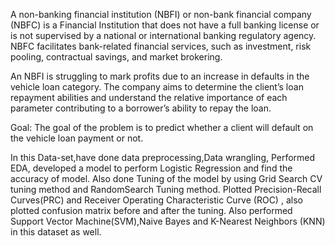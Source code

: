 A non-banking financial institution (NBFI) or non-bank financial company (NBFC) is a Financial Institution that does not have a full banking license or is not supervised by a national or international banking regulatory agency. NBFC facilitates bank-related financial services, such as investment, risk pooling, contractual savings, and market brokering.

An NBFI is struggling to mark profits due to an increase in defaults in the vehicle loan category. The company aims to determine the client’s loan repayment abilities and understand the relative importance of each parameter contributing to a borrower’s ability to repay the loan.

Goal:
The goal of the problem is to predict whether a client will default on the vehicle loan payment or not.

In this Data-set,have done data preprocessing,Data wrangling, Performed EDA, developed a model to perform Logistic Regression and find the accuracy of model. Also done Tuning of the model by using Grid Search CV tuning method and RandomSearch Tuning method. 
Plotted Precision-Recall Curves(PRC) and Receiver Operating Characteristic Curve (ROC) , also plotted confusion matrix before and after the tuning.
Also performed Support Vector Machine(SVM),Naive Bayes and K-Nearest Neighbors (KNN) in this dataset as well.
